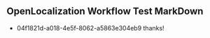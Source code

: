 ## OpenLocalization Workflow Test MarkDown
* 04f1821d-a018-4e5f-8062-a5863e304eb9 
thanks!<!--HONumber=Mar16_HO3-->
